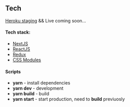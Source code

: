 ## Tech

[Heroku staging](https://next-tech.herokuapp.com/) && Live coming soon...

#### Tech stack:
* [NextJS](https://nextjs.org/)
* [ReactJS](https://reactjs.org/)
* [Redux](https://redux.js.org/)
* [CSS Modules](https://github.com/css-modules/css-modules)

#### Scripts
* __yarn__ - install dependencies
* __yarn dev__ - development
* __yarn build__ - build
* __yarn start__ - start production, need to __build__ previuosly
